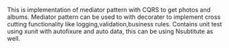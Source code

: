 This is implementation of mediator pattern with CQRS to get photos and albums.
Mediator pattern can be used to with decorater to implement cross cutting functionality like logging,validation,business rules.
Contains unit test using xunit with autofixure and auto data, this can be using Nsubtitute as well.